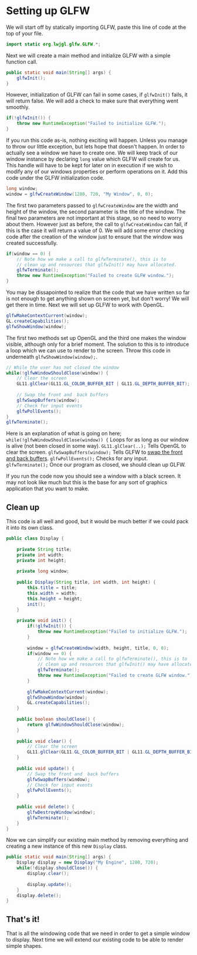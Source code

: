 # Setting up GLFW

We will start off by statically importing GLFW, paste this line of code at the top of your file.
```java
import static org.lwjgl.glfw.GLFW.*;
```
Next we will create a main method and initialize GLFW with a simple function call.

```java
public static void main(String[] args) {
	glfwInit();
}
```
However, initialization of GLFW can fail in some cases, if `glfwInit()` fails, it will return false.  We will add a check to make sure that everything went smoothly.
```java
if(!glfwInit()) {
	throw new RuntimeException("Failed to initialize GLFW.");
}
```
If you run this code as-is, nothing exciting will happen. Unless you manage to throw our little exception, but lets hope that doesn't happen. In order to actually see a window we have to create one. We will keep track of our window instance by declaring `long` value which GLFW will create for us. This handle will have to be kept for later on in execution if we wish to modify any of our windows properties or perform operations on it.
Add this code under the GLFW initialization code.
```java
long window;
window = glfwCreateWindow(1280, 720, "My Window", 0, 0);
```
The first two parameters passed to `glfwCreateWindow` are the width and height of the window, the second parameter is the title of the window. The final two parameters are not important at this stage, so no need to worry about them.
However just as before, the call to `glfwCreateWindow` can fail, if this is the case it will return a value of 0.
We will add some error checking code after the creation of the window just to ensure that the window was created successfully.
```java
if(window == 0) {
	// Note how we make a call to glfwTerminate(), this is to
	// clean up and resources that glfwInit() may have allocated.
	glfwTerminate();
	throw new RuntimeException("Failed to create GLFW window.");
}
```
You may be dissapointed to realize that the code that we have written so far is not enough to get anything shown on screen yet, but don't worry! We will get there in time.
Next we will set up GLFW to work with OpenGL.
```java
glfwMakeContextCurrent(window);
GL.createCapabilities();
glfwShowWindow(window);
```
The first two methods set up OpenGL and the third one makes the window visible, although only for a brief moment.
The solution to this is to introduce a loop which we can use to render to the screen.
Throw this code in underneath `glfwShowWindow(window);`.
```java
// While the user has not closed the window
while(!glfwWindowShouldClose(window)) {
	// Clear the screen
	GL11.glClear(GL11.GL_COLOR_BUFFER_BIT | GL11.GL_DEPTH_BUFFER_BIT);
	
	// Swap the front and  back buffers
	glfwSwapBuffers(window);
	// Check for input events
	glfwPollEvents();
}
glfwTerminate();
```
Here is an explanation of what is going on here;
`while(!glfwWindowShouldClose(window)) {` Loops for as long as our window is alive (not been closed in some way).
`GL11.glClear(..);` Tells OpenGL to clear the screen.
`glfwSwapBuffers(window);` Tells GLFW to [swap the front and back buffers](https://en.wikipedia.org/wiki/Multiple_buffering]).
`glfwPollEvents();` Checks for any input.
`glfwTerminate();` Once our program as closed, we should clean up GLFW.

If you run the code now you should see a window with a black screen. It may not look like much but this is the base for any sort of graphics application that you want to make.
## Clean up
This code is all well and good, but it would be much better if we could pack it into its own class.
```java
public class Display {
	
	private String title;
	private int width;
	private int height;
	
	private long window;
	
	public Display(String title, int width, int height) {
		this.title = title;
		this.width = width;
		this.height = height;
		init();
	}
	
	private void init() {
		if(!glfwInit()) {
			throw new RuntimeException("Failed to initialize GLFW.");
		}
		
		window = glfwCreateWindow(width, height, title, 0, 0);
		if(window == 0) {
			// Note how we make a call to glfwTerminate(), this is to
			// clean up and resources that glfwInit() may have allocated.
			glfwTerminate();
			throw new RuntimeException("Failed to create GLFW window.");
		}
		
		glfwMakeContextCurrent(window);
		glfwShowWindow(window);
		GL.createCapabilities();
	}
	
	public boolean shouldClose() {
		return glfwWindowShouldClose(window);
	}
	
	public void clear() {
		// Clear the screen
		GL11.glClear(GL11.GL_COLOR_BUFFER_BIT | GL11.GL_DEPTH_BUFFER_BIT);
	}
	
	public void update() {
		// Swap the front and  back buffers
		glfwSwapBuffers(window);
		// Check for input events
		glfwPollEvents();
	}
	
	public void delete() {
		glfwDestroyWindow(window);
		glfwTerminate();
	}
}
```
Now we can simplify our existing main method by removing everything and creating a new instance of this new `Display` class.
```java
public static void main(String[] args) {
	Display display = new Display("My Engine", 1280, 720);
	while(!display.shouldClose()) {
		display.clear();
		
		display.update();
	}
	display.delete();
}
```
## That's it!
That is all the windowing code that we need in order to get a simple window to display.
Next time we will extend our existing code to be able to render simple shapes.
